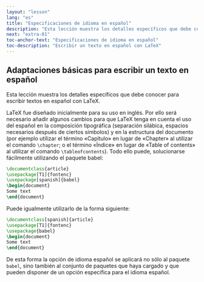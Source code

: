 ```yaml
---
layout: "lesson"
lang: "es"
title: "Especificaciones de idioma en español"
description: "Esta lección muestra los detalles específicos que debe conocer para escribir textos en español con LaTeX." 
next: "extra-01"
toc-anchor-text: "Especificaciones de idioma en español"
toc-description: "Escribir un texto en español con LaTeX"
---
```


## Adaptaciones básicas para escribir un texto en español

<span
  class="summary">Esta lección muestra los detalles específicos que debe conocer para escribir textos en español con LaTeX.</span>

LaTeX fue diseñado inicialmente para su uso en inglés. Por ello será
necesario añadir algunos cambios para que LaTeX tenga en cuenta el uso del
español en la composición tipográfica (separación silábica, espacios necesarios después de ciertos
símbolos) y en la estructura del documento (por ejemplo utilizar el término «Capítulo»
en lugar de «Chapter» al utilizar el comando `\chapter`; o el término «Índice» en lugar
de «Table of contents» al utilizar el comando `\tableofcontents`).
Todo ello puede, solucionarse fácilmente utilizando el paquete babel:


```latex
\documentclass{article}
\usepackage[T1]{fontenc}
\usepackage[spanish]{babel}
\begin{document}
Some text
\end{document}
```

Puede igualmente utilizarlo de la forma siguiente:

```latex
\documentclass[spanish]{article}
\usepackage[T1]{fontenc}
\usepackage{babel}
\begin{document}
Some text
\end{document}
```

De esta forma la opción de idioma español se aplicará no sólo al paquete `babel`,
sino también al conjunto de paquetes que haya cargado y que pueden disponer
de un opción específica para el idioma español. 


